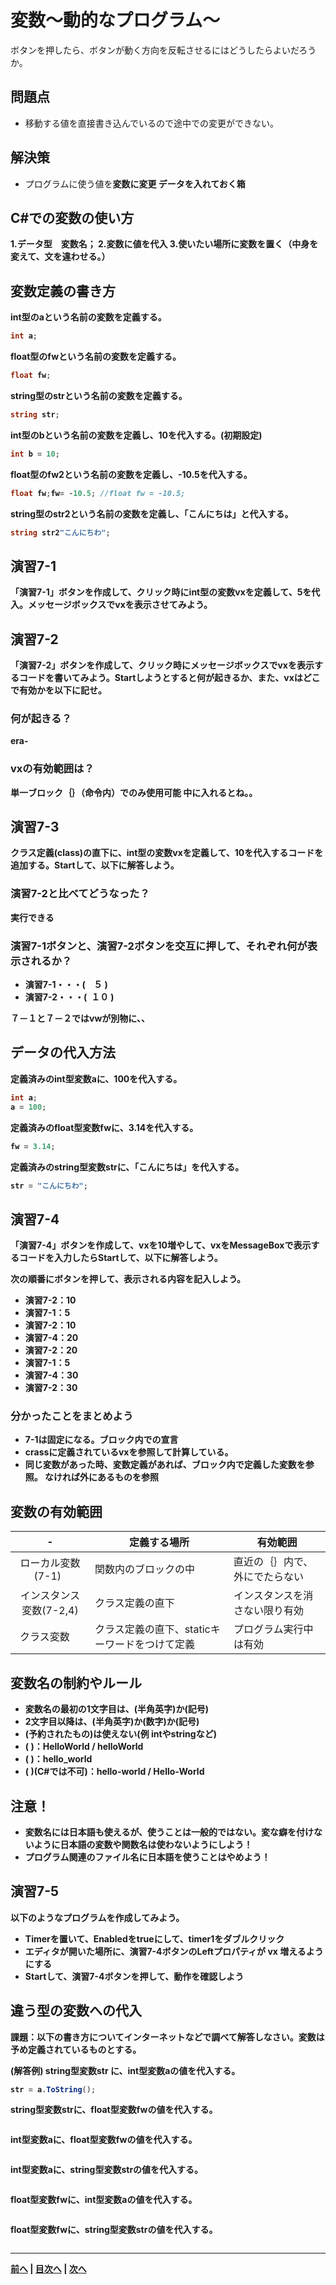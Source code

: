 # 変数～動的なプログラム～
ボタンを押したら、ボタンが動く方向を反転させるにはどうしたらよいだろうか。

## 問題点
- 移動する値を直接書き込んでいるので途中での変更ができない。


## 解決策
- プログラムに使う値を<b>変数<b/>に変更
データを入れておく箱

## C#での変数の使い方
1.データ型　変数名；
2.変数に値を代入
3.使いたい場所に変数を置く（中身を変えて、文を違わせる。）

## 変数定義の書き方
int型のaという名前の変数を定義する。

```cs
int a;
```

float型のfwという名前の変数を定義する。

```cs
float fw;
```

string型のstrという名前の変数を定義する。

```cs
string str;
```

int型のbという名前の変数を定義し、10を代入する。(初期設定)

```cs
int b = 10;
```

float型のfw2という名前の変数を定義し、-10.5を代入する。

```cs
float fw;fw= -10.5; //float fw = -10.5;
```

string型のstr2という名前の変数を定義し、「こんにちは」と代入する。

```cs
string str2"こんにちわ";
```

## 演習7-1
「演習7-1」ボタンを作成して、クリック時にint型の変数vxを定義して、5を代入。メッセージボックスでvxを表示させてみよう。

## 演習7-2
「演習7-2」ボタンを作成して、クリック時にメッセージボックスでvxを表示するコードを書いてみよう。Startしようとすると何が起きるか、また、vxはどこで有効かを以下に記せ。

### 何が起きる？
era- 
### vxの有効範囲は？
単一ブロック｛｝（命令内）でのみ使用可能
中に入れるとね。。
## 演習7-3
クラス定義(class)の直下に、int型の変数vxを定義して、10を代入するコードを追加する。Startして、以下に解答しよう。

### 演習7-2と比べてどうなった？
実行できる
### 演習7-1ボタンと、演習7-2ボタンを交互に押して、それぞれ何が表示されるか？

- 演習7-1・・・(    ５  )
- 演習7-2・・・(  １０  )

７－１と７－２ではvwが別物に、、

## データの代入方法
定義済みのint型変数aに、100を代入する。

```cs
int a;
a = 100;
```

定義済みのfloat型変数fwに、3.14を代入する。

```cs
fw = 3.14;
```

定義済みのstring型変数strに、「こんにちは」を代入する。

```cs
str = "こんにちわ";
```

## 演習7-4
「演習7-4」ボタンを作成して、vxを10増やして、vxをMessageBoxで表示するコードを入力したらStartして、以下に解答しよう。

次の順番にボタンを押して、表示される内容を記入しよう。
- 演習7-2：10
- 演習7-1：5
- 演習7-2：10
- 演習7-4：20
- 演習7-2：20
- 演習7-1：5
- 演習7-4：30
- 演習7-2：30

### 分かったことをまとめよう
- 7-1は固定になる。ブロック内での宣言
- crassに定義されているvxを参照して計算している。
- 同じ変数があった時、変数定義があれば、ブロック内で定義した変数を参照。
 なければ外にあるものを参照
 
## 変数の有効範囲
|-              |定義する場所|有効範囲|
|:-------------:|-----------|-------|
|ローカル変数(7-1)  |関数内のブロックの中|直近の｛｝内で、外にでたらない|
|インスタンス変数(7-2,4)|クラス定義の直下|インスタンスを消さない限り有効  |
|クラス変数     |クラス定義の直下、staticキーワードをつけて定義|プログラム実行中は有効         |

##	変数名の制約やルール
- 変数名の最初の1文字目は、(半角英字)か(記号)
- 2文字目以降は、(半角英字)か(数字)か(記号)
- (予約されたもの)は使えない(例 intやstringなど)
- ( )：HelloWorld / helloWorld
- ( )：hello_world
- ( )(C#では不可)：hello-world / Hello-World

## 注意！
- 変数名には日本語も使えるが、使うことは一般的ではない。変な癖を付けないように日本語の変数や関数名は使わないようにしよう！
- プログラム関連のファイル名に日本語を使うことはやめよう！

## 演習7-5
以下のようなプログラムを作成してみよう。
- Timerを置いて、Enabledをtrueにして、timer1をダブルクリック
- エディタが開いた場所に、演習7-4ボタンのLeftプロパティが vx 増えるようにする
- Startして、演習7-4ボタンを押して、動作を確認しよう

## 違う型の変数への代入
課題：以下の書き方についてインターネットなどで調べて解答しなさい。変数は予め定義されているものとする。

(解答例) string型変数str に、int型変数aの値を代入する。

```cs
str = a.ToString();
```

string型変数strに、float型変数fwの値を代入する。

```cs

```

int型変数aに、float型変数fwの値を代入する。

```cs

```

int型変数aに、string型変数strの値を代入する。

```cs

```

float型変数fwに、int型変数aの値を代入する。

```cs

```

float型変数fwに、string型変数strの値を代入する。

```cs

```

---

[前へ](06.md) | [目次へ](README.md#%E7%9B%AE%E6%AC%A1) | [次へ](08.md)
